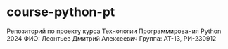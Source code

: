 # course-python-pt
Репозиторий по проекту курса Технологии Программирования Python 2024
ФИО: Леонтьев Дмитрий Алексеевич
Группа: АТ-13, РИ-230912
